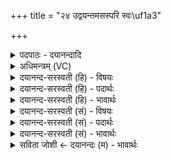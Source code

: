 +++
title = "२४ उद्वयन्तमसस्परि स्वः\uf1a3"

+++
<details><summary>पदपाठः - दयानन्दादि</summary>

उत्। व॒यम्। तम॑सः। परि॑। स्व᳖रिति॒ स्वः᳖। पश्य॑न्तः। उत्त॑र॒मित्यु॑त्ऽत॑रम्। दे॒वम्। दे॒व॒त्रेति॑ देव॒ऽत्रा। सूर्य्य॑म्। अग॑न्म। ज्योतिः॑। उ॒त्त॒ममित्यु॑त्ऽत॒मम्। २४।
</details>

<details><summary>अधिमन्त्रम् (VC)</summary>

- सविता देवता
- दीर्घतमा ऋषिः
- विराडनुष्टुप्
- गान्धारः
</details>

<details><summary>दयानन्द-सरस्वती (हि) - विषयः</summary>

कैसा पुरुष सुख को प्राप्त होवे, इस विषय को अगले मन्त्र में कहा है ॥
</details>

<details><summary>दयानन्द-सरस्वती (हि) - पदार्थः</summary>

पदार्थान्वयभाषाः -  हे मनुष्यो ! जैसे (वयम्) हम लोग (तमसः) अन्धकार से पृथक् वर्त्तमान (उत्तरम्) सब पदार्थों से उत्तर भाग में वर्त्तमान (देवत्रा) दिव्य उत्तम पदार्थों में (देवम्) उत्तम गुण-कर्म-स्वभाववाले (उत्तमम्) सबसे श्रेष्ठ (ज्योतिः) सबके प्रकाशक (सूर्य्यम्) सूर्य के तुल्य प्रकाशस्वरूप ईश्वर को (पश्यन्तः) ज्ञानदृष्टि से देखते हुए (स्वः) सुख को (परि, उत् अगन्म) सब ओर से उत्कृष्टता के साथ होवें, वैसे ही तुम लोग भी प्राप्त होओ ॥२४ ॥
</details>

<details><summary>दयानन्द-सरस्वती (हि) - भावार्थः</summary>

भावार्थभाषाः -  इस मन्त्र में वाचकलुप्तोपमालङ्कार है। जो मनुष्य विद्युत् आदि विद्या को प्राप्त हो परमात्मा को साक्षात् देखें, वे प्रकाशित हुए निरन्तर सुख को प्राप्त होवें ॥२४ ॥
</details>

<details><summary>दयानन्द-सरस्वती (सं) - विषयः</summary>

कीदृशो जनः सुखमाप्नुयादित्याह ॥
</details>

<details><summary>दयानन्द-सरस्वती (सं) - पदार्थः</summary>

पदार्थान्वयभाषाः -  हे मनुष्याः ! यथा वयं यं तमसः पृथग् वर्त्तमानमुत्तरं देवत्रा देवमुत्तमं ज्योतिः सूर्यं पश्यन्तः सन्तः स्वः सुखं पर्युदगन्म, तथैव यूयमपि प्राप्नुत ॥२४ ॥
</details>

<details><summary>दयानन्द-सरस्वती (सं) - भावार्थः</summary>

भावार्थभाषाः -  अत्र वाचकलुप्तोपमालङ्कारः। ये मनुष्या विद्युदादिविद्यां प्राप्य परमात्मानं साक्षात् पश्येयुस्ते प्रकाशिताः सन्तः सुखमवाप्नुयुः ॥२४ ॥
</details>

<details><summary>सविता जोशी ← दयानन्दः (म) - भावार्थः</summary>

भावार्थभाषाः -  या मंत्रात वाचकलुप्तोपमालंकार आहे. जी माणसे विद्युत इत्यादींची विद्या प्राप्त करतात व परमेश्वराचे साक्षात दर्शन करतात. ती तेजस्वी बनून सतत सुख भोगतात.
</details>
